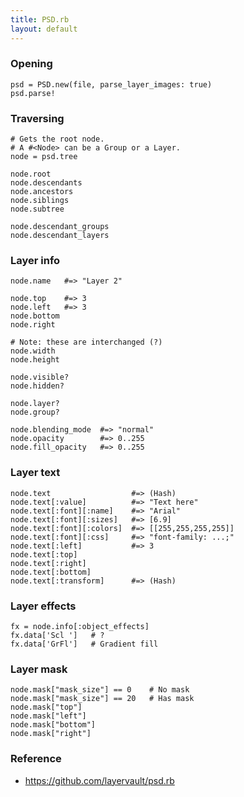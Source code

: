 ```yaml
---
title: PSD.rb
layout: default
---
```


### Opening

    psd = PSD.new(file, parse_layer_images: true)
    psd.parse!

### Traversing

    # Gets the root node.
    # A #<Node> can be a Group or a Layer.
    node = psd.tree

    node.root
    node.descendants
    node.ancestors
    node.siblings
    node.subtree

    node.descendant_groups
    node.descendant_layers

### Layer info

    node.name   #=> "Layer 2"

    node.top    #=> 3
    node.left   #=> 3
    node.bottom
    node.right

    # Note: these are interchanged (?)
    node.width
    node.height

    node.visible?
    node.hidden?

    node.layer?
    node.group?

    node.blending_mode  #=> "normal"
    node.opacity        #=> 0..255
    node.fill_opacity   #=> 0..255

### Layer text

    node.text                  #=> (Hash)
    node.text[:value]          #=> "Text here"
    node.text[:font][:name]    #=> "Arial"
    node.text[:font][:sizes]   #=> [6.9]
    node.text[:font][:colors]  #=> [[255,255,255,255]]
    node.text[:font][:css]     #=> "font-family: ...;"
    node.text[:left]           #=> 3
    node.text[:top]
    node.text[:right]
    node.text[:bottom]
    node.text[:transform]      #=> (Hash)

### Layer effects

    fx = node.info[:object_effects]
    fx.data['Scl ']   # ?
    fx.data['GrFl']   # Gradient fill

### Layer mask

    node.mask["mask_size"] == 0    # No mask
    node.mask["mask_size"] == 20   # Has mask
    node.mask["top"]
    node.mask["left"]
    node.mask["bottom"]
    node.mask["right"]

### Reference

 * https://github.com/layervault/psd.rb
